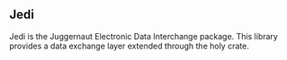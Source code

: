 
## Jedi

Jedi is the Juggernaut Electronic Data Interchange package.
This library provides a data exchange layer extended through the holy crate.

